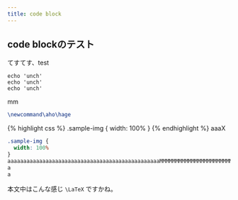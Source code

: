 ```yaml
---
title: code block
---
```


## code blockのテスト

てすてす、test

```
echo 'unch'
echo 'unch'
echo 'unch'
```
mm
```tex
\newcommand\aho\hage
```

{% highlight css %}
.sample-img {
  width: 100%
}
{% endhighlight %}
aaaX
```css
.sample-img {
  width: 100%
}
aaaaaaaaaaaaaaaaaaaaaaaaaaaaaaaaaaaaaaaaaaaaaaaaMMMMMMMMMMMMMMMMMMMMMMMMMMMMMMMMMMMM
a
a
```

本文中はこんな感じ `\LaTeX` ですかね。